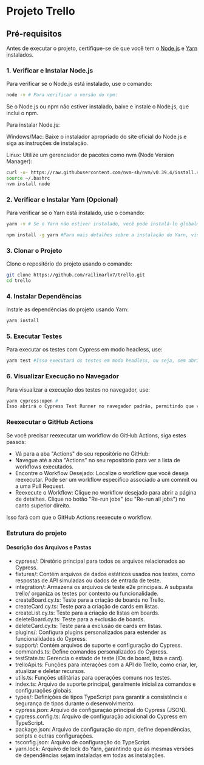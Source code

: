 
# Projeto Trello

## Pré-requisitos

Antes de executar o projeto, certifique-se de que você tem o [Node.js](https://nodejs.org/) e [Yarn](https://classic.yarnpkg.com/en/docs/install) instalados.

### 1. Verificar e Instalar Node.js

Para verificar se o Node.js está instalado, use o comando:

```sh
node -v # Para verificar a versão do npm: 
```

Se o Node.js ou npm não estiver instalado, baixe e instale o Node.js, que inclui o npm.

Para instalar Node.js:

Windows/Mac: Baixe o instalador apropriado do site oficial do Node.js e siga as instruções de instalação.

Linux: Utilize um gerenciador de pacotes como nvm (Node Version Manager):

```sh
curl -o- https://raw.githubusercontent.com/nvm-sh/nvm/v0.39.4/install.sh | bash
source ~/.bashrc
nvm install node
```
### 2. Verificar e Instalar Yarn (Opcional)
Para verificar se o Yarn está instalado, use o comando:

```sh
yarn -v # Se o Yarn não estiver instalado, você pode instalá-lo globalmente via npm:

npm install -g yarn #Para mais detalhes sobre a instalação do Yarn, visite a documentação oficial.
```
### 3. Clonar o Projeto

Clone o repositório do projeto usando o comando:

```sh
git clone https://github.com/railimarlx7/trello.git
cd trello
````

### 4. Instalar Dependências
Instale as dependências do projeto usando Yarn:

```sh
yarn install
```
### 5. Executar Testes
Para executar os testes com Cypress em modo headless, use:

```sh
yarn test #Isso executará os testes em modo headless, ou seja, sem abrir um navegador.
```
### 6. Visualizar Execução no Navegador
Para visualizar a execução dos testes no navegador, use:

```sh
yarn cypress:open # 
Isso abrirá o Cypress Test Runner no navegador padrão, permitindo que você veja a execução dos testes em tempo real.
```
### Reexecutar o GitHub Actions
Se você precisar reexecutar um workflow do GitHub Actions, siga estes passos:
 - Vá para a aba "Actions" do seu repositório no GitHub:
 - Navegue até a aba "Actions" no seu repositório para ver a lista de workflows executados.
 - Encontre o Workflow Desejado:
    Localize o workflow que você deseja reexecutar. Pode ser um workflow          específico associado a um commit ou a uma Pull Request.
- Reexecute o Workflow:
    Clique no workflow desejado para abrir a página de detalhes.
    Clique no botão "Re-run jobs" (ou "Re-run all jobs") no canto superior direito.

Isso fará com que o GitHub Actions reexecute o workflow.

### Estrutura do projeto

#### Descrição dos Arquivos e Pastas
- cypress/: Diretório principal para todos os arquivos relacionados ao Cypress.
- fixtures/:  Contém arquivos de dados estáticos usados nos testes, como respostas de API simuladas ou dados de entrada de teste.
- integration/: Armazena os arquivos de teste e2e principais. A subpasta trello/ organiza os testes por contexto ou funcionalidade.
- createBoard.cy.ts: Teste para a criação de boards no Trello.
- createCard.cy.ts: Teste para a criação de cards em listas.
- createList.cy.ts: Teste para a criação de listas em boards.
- deleteBoard.cy.ts: Teste para a exclusão de boards.
- deleteCard.cy.ts: Teste para a exclusão de cards em listas.
- plugins/: Configura plugins personalizados para estender as funcionalidades do Cypress.
- support/: Contém arquivos de suporte e configuração do Cypress.
- commands.ts: Define comandos personalizados do Cypress.
- testState.ts: Gerencia o estado de teste (IDs de board, lista e card).
- trelloApi.ts: Funções para interações com a API do Trello, como criar, ler, atualizar e deletar recursos.
- utils.ts: Funções utilitárias para operações comuns nos testes.
- index.ts: Arquivo de suporte principal, geralmente inicializa comandos e configurações globais.
- types/: Definições de tipos TypeScript para garantir a consistência e segurança de tipos durante o desenvolvimento.
- cypress.json: Arquivo de configuração principal do Cypress (JSON).
- cypress.config.ts: Arquivo de configuração adicional do Cypress em TypeScript.
- package.json: Arquivo de configuração do npm, define dependências, scripts e outras configurações.
- tsconfig.json: Arquivo de configuração do TypeScript.
- yarn.lock: Arquivo de lock do Yarn, garantindo que as mesmas versões de dependências sejam instaladas em todas as instalações.

